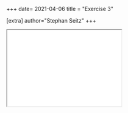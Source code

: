 +++
date= 2021-04-06
title = "Exercise 3"

[extra]
author="Stephan Seitz"
+++

 <iframe src="../wave-demo-2d" height="200" width="300" title="Iframe Example"></iframe> 
